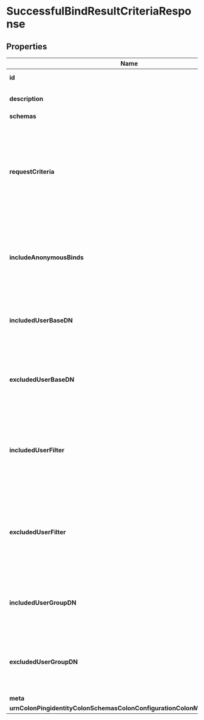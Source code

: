 

# SuccessfulBindResultCriteriaResponse


## Properties

| Name | Type | Description | Notes |
|------------ | ------------- | ------------- | -------------|
|**id** | **String** | Name of the Result Criteria |  |
|**description** | **String** | A description for this Result Criteria |  [optional] |
|**schemas** | **List&lt;EnumsuccessfulBindResultCriteriaSchemaUrn&gt;** |  |  |
|**requestCriteria** | **String** | Specifies a request criteria object that must match the associated request for operations included in this Successful Bind Result Criteria. |  [optional] |
|**includeAnonymousBinds** | **Boolean** | Indicates whether this criteria will be permitted to match bind operations that resulted in anonymous authentication. |  [optional] |
|**includedUserBaseDN** | **List&lt;String&gt;** | A set of base DNs for authenticated users that will be permitted to match this criteria. |  [optional] |
|**excludedUserBaseDN** | **List&lt;String&gt;** | A set of base DNs for authenticated users that will not be permitted to match this criteria. |  [optional] |
|**includedUserFilter** | **List&lt;String&gt;** | A set of filters that may be used to identify entries for authenticated users that will be permitted to match this criteria. |  [optional] |
|**excludedUserFilter** | **List&lt;String&gt;** | A set of filters that may be used to identify entries for authenticated users that will not be permitted to match this criteria. |  [optional] |
|**includedUserGroupDN** | **List&lt;String&gt;** | The DNs of the groups whose members will be permitted to match this criteria. |  [optional] |
|**excludedUserGroupDN** | **List&lt;String&gt;** | The DNs of the groups whose members will not be permitted to match this criteria. |  [optional] |
|**meta** | [**MetaMeta**](MetaMeta.md) |  |  [optional] |
|**urnColonPingidentityColonSchemasColonConfigurationColonMessagesColon20** | [**MetaUrnPingidentitySchemasConfigurationMessages20**](MetaUrnPingidentitySchemasConfigurationMessages20.md) |  |  [optional] |



